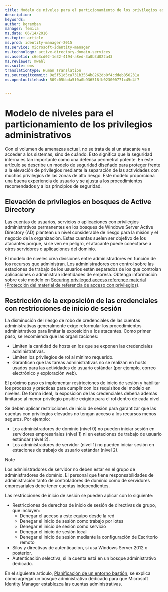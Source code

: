 ```yaml
---
title: Modelo de niveles para el particionamiento de los privilegios administrativos | Microsoft Identity Manager
description: 
keywords: 
author: kgremban
manager: femila
ms.date: 06/14/2016
ms.topic: article
ms.prod: identity-manager-2015
ms.service: microsoft-identity-manager
ms.technology: active-directory-domain-services
ms.assetid: c6e3cd02-1e32-4194-a8ed-3a0b3d022a43
ms.reviewer: mwahl
ms.suite: ems
translationtype: Human Translation
ms.sourcegitcommit: 9e5f51d5ca731b3564b8262db0f4cddeb850231a
ms.openlocfilehash: 509c05bbda5f0a0b936518fb023000771c45d4f7


---
```


# Modelo de niveles para el particionamiento de los privilegios administrativos

Con el volumen de amenazas actual, no se trata de si un atacante va a acceder a los sistemas, sino de cuándo. Esto significa que la seguridad interna es tan importante como una defensa perimetral potente. En este artículo se describe un modelo de seguridad diseñado para proteger frente a la elevación de privilegios mediante la separación de las actividades con muchos privilegios de las zonas de alto riesgo. Este modelo proporciona una buena experiencia de usuario y se ajusta a los procedimientos recomendados y a los principios de seguridad.

## Elevación de privilegios en bosques de Active Directory

Las cuentas de usuarios, servicios o aplicaciones con privilegios administrativos permanentes en los bosques de Windows Server Active Directory (AD) plantean un nivel considerable de riesgo para la misión y el negocio de la organización. Estas cuentas suelen ser objetivo de los atacantes porque, si se ven en peligro, el atacante puede conectarse a otros servidores o aplicaciones del dominio.

El modelo de niveles crea divisiones entre administradores en función de los recursos que administran. Los administradores con control sobre las estaciones de trabajo de los usuarios están separados de los que controlan aplicaciones o administran identidades de empresa. Obtenga información sobre este modelo en [Securing privileged access reference material (Protección del material de referencia de acceso con privilegios)](http://aka.ms/tiermodel).

## Restricción de la exposición de las credenciales con restricciones de inicio de sesión

La disminución del riesgo de robo de credenciales de las cuentas administrativas generalmente exige reformular los procedimientos administrativos para limitar la exposición a los atacantes. Como primer paso, se recomienda que las organizaciones:

- Limiten la cantidad de hosts en los que se exponen las credenciales administrativas.
- Limiten los privilegios de rol al mínimo requerido.
- Garanticen que las tareas administrativas no se realizan en hosts usados para las actividades de usuario estándar (por ejemplo, correo electrónico y exploración web).

El próximo paso es implementar restricciones de inicio de sesión y habilitar los procesos y prácticas para cumplir con los requisitos del modelo en niveles. De forma ideal, la exposición de las credenciales debería además limitarse al menor privilegio posible exigido para el rol dentro de cada nivel.

Se deben aplicar restricciones de inicio de sesión para garantizar que las cuentas con privilegios elevados no tengan acceso a los recursos menos seguros. Por ejemplo:

- Los administradores de dominio (nivel 0) no pueden iniciar sesión en servidores empresariales (nivel 1) ni en estaciones de trabajo de usuario estándar (nivel 2).
- Los administradores de servidor (nivel 1) no pueden iniciar sesión en estaciones de trabajo de usuario estándar (nivel 2).

>[!NOTE] 
> Los administradores de servidor no deben estar en el grupo de administradores de dominio. El personal que tiene responsabilidades de administración tanto de controladores de dominio como de servidores empresariales debe tener cuentas independientes.

Las restricciones de inicio de sesión se pueden aplicar con lo siguiente:

- Restricciones de derechos de inicio de sesión de directivas de grupo, que incluyen:  
    - Denegar el acceso a este equipo desde la red  
    - Denegar el inicio de sesión como trabajo por lotes  
    - Denegar el inicio de sesión como servicio  
    - Denegar el inicio de sesión local  
    - Denegar el inicio de sesión mediante la configuración de Escritorio remoto  
- Silos y directivas de autenticación, si usa Windows Server 2012 o posterior.
- Autenticación selectiva, si la cuenta está en un bosque administrativo dedicado.

En el siguiente artículo, [Planificación de un entorno bastión](planning-bastion-environment.md), se explica cómo agregar un bosque administrativo dedicado para que Microsoft Identity Manager establezca las cuentas administrativas.



<!--HONumber=Jun16_HO5-->


